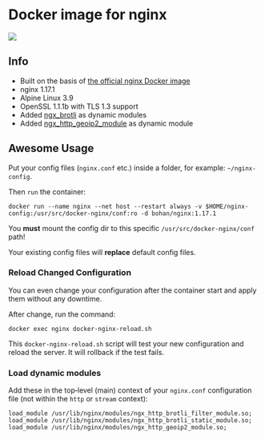 # Docker image for nginx

[![](https://images.microbadger.com/badges/image/bohan/nginx:1.17.1.svg)](https://hub.docker.com/r/bohan/nginx)

## Info

 * Built on the basis of [the official nginx Docker image](https://github.com/nginxinc/docker-nginx/blob/f9fbfcbcb24cb1fd6d207d33e9345d3e6dbb8ff2/mainline/alpine/Dockerfile)
 * nginx 1.17.1
 * Alpine Linux 3.9
 * OpenSSL 1.1.1b with TLS 1.3 support
 * Added [ngx_brotli](https://github.com/eustas/ngx_brotli/tree/8104036af9cff4b1d34f22d00ba857e2a93a243c) as dynamic modules
 * Added [ngx_http_geoip2_module](https://github.com/leev/ngx_http_geoip2_module/tree/3.2) as dynamic module

## **Awesome** Usage

Put your config files (`nginx.conf` etc.) inside a folder, for example: `~/nginx-config`.

Then `run` the container:

    docker run --name nginx --net host --restart always -v $HOME/nginx-config:/usr/src/docker-nginx/conf:ro -d bohan/nginx:1.17.1

You **must** mount the config dir to this specific `/usr/src/docker-nginx/conf` path!

Your existing config files will **replace** default config files.

### Reload Changed Configuration

You can even change your configuration after the container start and apply them without any downtime.

After change, run the command:

    docker exec nginx docker-nginx-reload.sh

This `docker-nginx-reload.sh` script will test your new configuration and reload the server. It will rollback if the test fails.

### Load dynamic modules

Add these in the top‑level (main) context of your `nginx.conf` configuration file (not within the `http` or `stream` context):

    load_module /usr/lib/nginx/modules/ngx_http_brotli_filter_module.so;
    load_module /usr/lib/nginx/modules/ngx_http_brotli_static_module.so;
    load_module /usr/lib/nginx/modules/ngx_http_geoip2_module.so;
